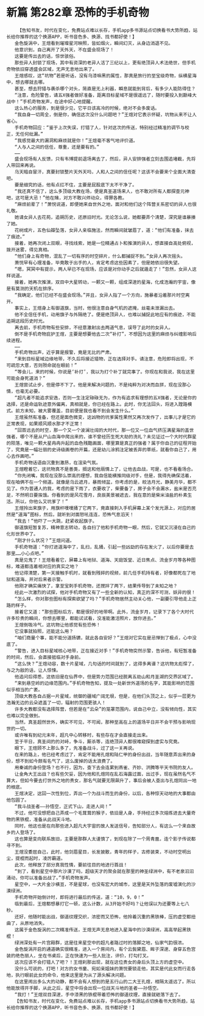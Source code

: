 # 新篇 第282章 恐怖的手机奇物
        【告知书友，时代在变化，免费站点难以长存，手机app多书源站点切换看书大势所趋，站长给你推荐的这个换源APP，听书音色多、换源、找书都好使！】
       金色旋涡中，王煊看到璀璨星河映照，皆如烟火，瞬间幻灭，从身边消退不见。
       他意识到，自己离开了天外天，不在盛会现场了！
       这要是传出去的话，惊世骇俗。
       那些异人封锁了现场，其中有资深的老异人活了三纪以上，更有绝顶异人术法绝世，但手机奇物依旧穿透盛会区域，无声无息地出来了。
       王煊感叹，这“坑物”若是听话，没有乌漆嘛黑的属性，那真是旅行的至宝级奇物，纵横星海中，想去哪就去哪。
       甚至，想去狩猎与袭杀哪个对头，简直是无上利器，瞬息就能到背后，有多少人能防得住？
       “注意，危险警告，请五X强者做好准备，距离目标星域不是很遥远了，随时要投入到巅峰大战中！”手机奇物发声，在途中好心地提醒。
       这么热心的服务，到是很少见，它平日该高冷的时候，绝对不会多废话。
       “我自身一切周全，倒是你，确信这次没什么问题吧？”王煊对它表示怀疑，坑物从来不让人省心。
       手机奇物回应：“鉴于上次失误，打错了人，针对这次的传送，特别经过精准的调节与校正，无任何纰漏。”
       “我感觉最大的漏洞和麻烦就是你！”王煊毫不客气地评价道。
       “人与人之间的信任，尊重，还是要有的。”
       ……
       盛会现场有人反馈，只有韦博提前退场离去了，然后，异人安排强者立刻去围追堵截，先将人带回来再说。
       乌天暗自冒汗，真要封锁整片天外天吗，人和人之间的信任呢？这该不会要来个全面大清查吧。
       要是细究的话，他有点扛不住，主要是屁股底下太不干净了。
       “我还真不信了，这么多顶级大教在场，便是真圣道场来人，也不敢对所有人都探查元神吧，这可是大忌！”他在赌，对方不敢兴师动众，得罪各教。
       “麻烦前辈了！”萧悦说道，即便她来自世外之地，面对和他们这个阵营关系密切的异人也很礼敬。
       她请女异人去花苑，追朔历史，还原旧时光。无论怎么说，她都要弄个清楚，深究是谁暴揍了她。
       花树成片，五色仙瓣坠落，女异人亲临施法，然而瞬间就皱眉了，道：“他们有准备，抹去了痕迹。”
       接着，她再次闭上双眼，寻找线索，她是一位精通占卜和推演的异人，想直接自高处俯视，拨开迷雾，得见真相。
       “他们身上有奇物，混乱了一切有序的时空碎片，什么都捕捉不到。”女异人再次摇头。
       萧悦早有心理准备，毕竟敢于出手的人，肯定考虑这些因素了，但是她依旧很失望。
       “嗯，冥冥中有提示，两人早已不在现场，应该是对你动手之后就遁走了！”忽然，女异人这样说道。
       接着，她再次推演，双目中大星转动，一颗又一颗，组成深邃的星海，化成浩瀚的宇宙，像是有莫测的天机在排序。
       “我确定，他们已经不在盛会现场。”并且，女异人指了一个方向，施暴者沿着那片时空离开。
       事实上，王煊身上有御道旗，当时，他很注意自身气机的遮掩，丝毫未泄漏出去。
       他不全信任手机，动用旗子与外隔绝了。便是绝顶异人，也难以捕捉此地应有的痕迹，不能追朔这段历史时光。
       离去前，手机奇物有些安排，不经意激射出去两道气息，误导了此时的女异人。
       倒不是手机奇物庇护王煊，主要是想要他去二次“补打”，不想因为这里的麻烦与纠缠影响后续进程。
       ……
       手机奇物出声，近乎算是报警，竟是无比的严肃。
       “来到目标星域边缘地带，不久后将接近猎物，正在选择对手。请注意，危险即将出现，不可疏忽大意，否则殒命就在眼前！”
       “等会儿，来的时候，你说是‘补打’，我以为打个补丁就完事了。你现在和我说，我在这里可能会身死道消？”
       王煊尝试止步，但是停不下了。他是来解决问题的，不是纯粹为对决而血拼，现在没那心情，也毫无必要。
       “超凡者不能追求安逸，否则一生注定碌碌无为，作为有追求有理想的五X强者，无论是你的选择，还是命运轨迹意外偏离，真相就是，你已经在路上。此时，你无法回头，将进入蹚路模式。前方未知，被大雾覆盖，目前便是我也看不到会发生什么。”
       王煊虽然有准备，但还是面色微变，这凶物的坑爹属性果然又再次发作了，出事儿才是它的正常表现，如果顺风顺水那才不正常！
       “回首远去的时空，那一个又一个波澜壮阔的大时代，那一位又一位血气挤压满星海的盖世强者，哪个不是从尸山血海中爬出来的，谁不曾经历生死大劫的洗礼？未见证过一个大时代群星的陨落，唯见一颗大星冉冉升起的血色残酷画面，哪里算是真正的强者？属于你自己的征程开始了，究竟是一幅壮丽的史诗级画卷的开篇，还是幼儿涂鸦注定被丢弃的草纸，就看你自己了，用心去作画吧。”
       手机奇物话语由沉重到激昂，在渲染气氛。
       王煊瞪着它，这坑物真不是善类，搁这和他扇情上了，让他去血战，可是，也不看看场合。
       “你先闭嘴，我现在没那么崇高的理想，我自信能横推同级对手，但是，我得先确保活着，现在咱俩不在一个频道。就像是乌云遮月，暴雨倾盆，你考虑的是，皎洁月光，静美月华，都不见了。作为普通人的我，考虑的是下雨了，衣要收了，柴要备了，房子会不会漏水，盐米是否充足，不然明日要挨饿。你看到的是风花雪月，良辰美景被遮去，我在意的是柴米油盐的朴素生活。所以，你他么又坑爹了！”
       王煊拎出来旗子，用旗杆噗噗捅了它两下，竟直接刺入手机屏幕上某个发光源上，对应的居然是“道海”图标，然后，就听到对面怒吼连连，恐怖气息滔天！
       “我去！”他吓了一大跳，赶紧收起旗子。
       御道旗短暂复苏，精神意志转动，各自扫了他和手机奇物一眼，然后，它就又沉浸在自己的化形世界中了。
       “刚才什么状况？”王煊问道。
       手机奇物道：“你打进道海中了，乱扫，乱捅，引起一些凶勐的存在发火了，以后你要是去那里……小心点吧。”
       真是见鬼了！王煊看着它，屏幕上有地狱、道海、天庭饭堂、近日焦点、流金岁月等各种图标，难道都连着相对应的真实之地？
       他记得清楚，第一天接触手机时，就看到残碎的视频，前几任手机持有者，好像都死在了地狱和道海，并对后来者示警。
       他刚才确实痛快了，拿至宝刺手机奇物，还搅拌了两下，结果传导到了未知之地？
       经此一次激烈的试探，他对手机奇物又有了一些全新的认知，真正的深不可测，妖异的很！
       “怎么样，你对那些图标有探索欲望了吗？”手机奇物居然主动关心他，一副要引导他走上正路的样子。
       接着它又道：“那些图标后方，都是很好的地带啊。此外，流金岁月，记录下了各个大时代许多珍贵的瞬间，你想去哪里，都能试试看，没准能激活照片，放你进去。”
       王煊倒吸冷气，这坑物让他感觉有些恐怖！
       它没事就拍照，还能这么用？
       “咱们商量个事，能不能分道扬镳，就此各自安好？”王煊对它实在是忌惮到了极点，心中没底了。
       “警告，进入目标星域核心地带，正在接近对手！”手机奇物突然示警，告诉他，有短暂准备的时间，然后，会直接抵临对手身前。
       “这么快？”王煊动容，数十片星域，几句话的时间就到了，这得多离谱？这坑物太彪悍了，与之为敌的话，让人惊悚。
       他追问后得悉，这依旧是在仙界中，但是势力范围已经脱离五劫山和月圣湖的交界区域了。
       “来到悬空岭的边缘范围内。”手机奇物告知，提及一处新世外道场的名字，其能影响的范围似乎相当的广袤。
       顶级大教各自占据一片星域，统御的疆域广阔无垠，但是，在他们头顶之上，似乎一层更为浩瀚无边的云朵遮盖了一切，辐射的范围更骇人！
       许多大教都没有选择阵营，但若是在“云朵”的笼罩范围内，说自己中立，没有倾向性，其实也难以完全做到。
       当然，真圣超然世外，确实不可见，不可闻，那种至高在上的道场平日并不会干预与影响现世的一切。
       或许唯有到纪元末年，超凡中心转移时，有些存在才会直接走出来。
       至于平日，真圣间的的对峙，争斗，厮杀等，连绝顶异人都很难窥探到虚实与究竟。
       眼下，王煊顾不上那么多了，先准备战斗，过了这一关再说。
       在来的路上，他已经考虑过了，肯定不能用孔煊和陆仁甲的身份出战，当年随意弄出来的身份，想不到如今颇有名气了，这么废掉的话太浪费了。
       用秦诚的身份登场？也不行，因为，查下去会连累到燕雀、齐妙、洪腾等平天书院的友人。
       让金角大王出战？也有些欠妥，因为他和孔煊同在乱石海露过面，出过手，现在虽然名气不算大，但如今要去打世外之地的贵女，那名气就要无限飙升了，事后会被人查出与孔煊同出一地的根底。
       王煊决定，这回一次性到位，弄出一个为战斗而生的身份，以后，各种惊天动地的大事都由他包圆了。
       “我斗战圣者——孙悟空，正式下山，走进人间！”
       不过，他可没想把自己弄成一个毛茸茸的猴子，依旧是人身，手持经过多次熔炼进去大量奇物的黑铁棍，准备从此战天斗地。
       同时，他这也是在向那些进入超凡大宇宙的故人发送信号，告知部分人，有这么一个来自故乡的人登场了。
       这也算是变向联系故旧，主要是那群人太谨慎了，到现在除了一个周青凰，连个影子传说都寻不到。
       王煊没委屈自己，此时，他剑眉星目，长发披散，青年的样子，古修装束，不动时空明出尘，提棍而起时，凌厉霸道。
       此次，他释放了部分真我性情，要前往目的地进行首战！
       “到了，看到星空中那片沙漠了吗，超级天才的聚会就在那里的神圣绿洲中，有不老泉汩汩涌动，你可以准备出战了。”手机奇物发声。
       星空中，一大片金沙横亘，不是星球，也没有宏大的城市，这里是天外坠落的废墟演化的沙漠绿洲。
       手机奇物开始倒计时，即将进行最后的传送，道：“10，9，0！”
       临到最后，王煊都想暴打它一顿，这么计数，从3开始不好吗？让他误以为还要等上七八秒。
       还好，他随时能出战，御道纹理交织，浓密而又恐怖，他拎着沉重的黑铁棒，压的虚空都扭曲了，从原地消失。
       这属于金色旋涡的二次精准传送，王煊无声无息地进入星海中的沙漠绿洲，高高举起黑铁棍！
       绿洲深处有一片宫殿群，这是往来星空中的超凡者路过时的落脚之地，仙家气韵很浓。
       金色旋涡开启的通道确实很精准，进入一个房间内，有个云鬓黛眉、眸子深邃、身穿五色宫装的绝色丽人，坐在书桌后，正在快速为一些人批注，评价，打勾打叉。
       这次应该不会打错人了吧？！王煊刹那出现，就在这位贵女的身后头顶上方的虚空中。
       没什么可说的，打吧！对方的女书童、宛如亲姐妹的萧悦要锁走他，其实是代此女而行走各地，执行眼前此女的命令，他来这里是为从了源头解决问题。
       在这里闹出多么大的动静，都不会有人想到的是五行山的二大王孔煊，相隔太遥远了。所以他能放得开手脚，从此之后，星空中将会出现一位战天斗地的圣者——孙悟空。
       “我打！”王煊双目深邃，手中漆黑的铁棍带着恐怖的御道纹理，直接就砸落下去了。
       【告知书友，时代在变化，免费站点难以长存，手机app多书源站点切换看书大势所趋，站长给你推荐的这个换源APP，听书音色多、换源、找书都好使！】